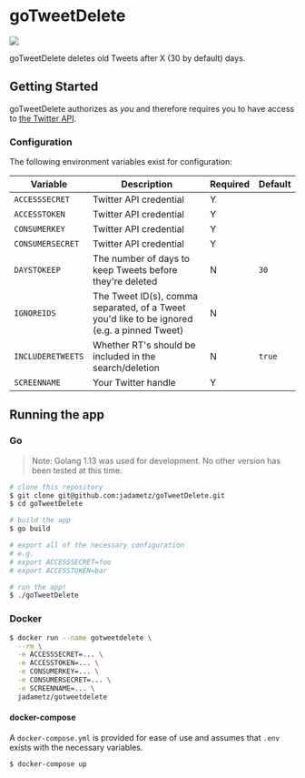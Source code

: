 # goTweetDelete

![](https://github.com/jadametz/goTweetDelete/workflows/Docker%20Image%20CI/badge.svg)

goTweetDelete deletes old Tweets after X (30 by default) days.

## Getting Started

goTweetDelete authorizes as _you_ and therefore requires you to have access to [the Twitter API](https://developer.twitter.com/en/docs/basics/getting-started).

### Configuration

The following environment variables exist for configuration:

|Variable|Description|Required|Default|
|--------|-----------|--------|-------|
|`ACCESSSECRET`|Twitter API credential|Y||
|`ACCESSTOKEN`|Twitter API credential|Y||
|`CONSUMERKEY`|Twitter API credential|Y||
|`CONSUMERSECRET`|Twitter API credential|Y||
|`DAYSTOKEEP`|The number of days to keep Tweets before they're deleted|N|`30`|
|`IGNOREIDS`|The Tweet ID(s), comma separated, of a Tweet you'd like to be ignored (e.g. a pinned Tweet)|N||
|`INCLUDERETWEETS`|Whether RT's should be included in the search/deletion|N|`true`|
|`SCREENNAME`|Your Twitter handle|Y||

## Running the app

### Go

> Note: Golang 1.13 was used for development. No other version has been tested at this time.

```bash
# clone this repository
$ git clone git@github.com:jadametz/goTweetDelete.git
$ cd goTweetDelete

# build the app
$ go build

# export all of the necessary configuration
# e.g.
# export ACCESSSECRET=foo
# export ACCESSTOKEN=bar

# run the app!
$ ./goTweetDelete
```

### Docker

```bash
$ docker run --name gotweetdelete \
  --rm \
  -e ACCESSSECRET=... \
  -e ACCESSTOKEN=... \
  -e CONSUMERKEY=... \
  -e CONSUMERSECRET=... \
  -e SCREENNAME=... \
  jadametz/gotweetdelete
```

#### docker-compose

A `docker-compose.yml` is provided for ease of use and assumes that `.env` exists with the necessary variables.

```bash
$ docker-compose up
```
